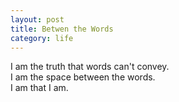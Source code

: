 ```yaml
---
layout: post
title: Betwen the Words
category: life
---
```


I am the truth that words can't convey.  
I am the space between the words.  
I am that I am.
